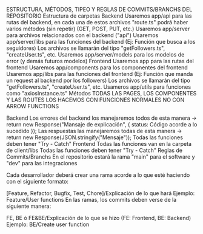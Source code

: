 ESTRUCTURA, MÉTODOS, TIPEO Y REGLAS DE COMMITS/BRANCHS DEL REPOSITORIO
Estructura de carpetas
Backend
Usaremos app/api para las rutas del backend, en cada una de estos archivos "route.ts" podrá haber varios métodos (sin repetir) (GET, POST, PUT, etc.)
Usaremos app/server para archivos relacionados con el backend ("api")
Usaremos app/server/libs para las funciones del backend (Ej: Función que busca a los seguidores)
Los archivos se llamarán del tipo "getFollowers.ts", "createUser.ts", etc.
Usaremos app/server/models para los modelos de error (y demás futuros modelos)
Frontend
Usaremos app para las rutas del frontend
Usaremos app/components para los componentes del frontend
Usaremos app/libs para las funciones del frontend (Ej: Función que manda un request al backend por los followers)
Los archivos se llamarán del tipo "getFollowers.ts", "createUser.ts", etc.
Usameros app/utils para funciones como "axiosInstance.ts"
Métodos
TODAS LAS PAGES, LOS COMPONENTES Y LAS ROUTES LOS HACEMOS CON FUNCIONES NORMALES NO CON ARROW FUNCTIONS

Backend
Los errores del backend los manejaremos todos de esta manera -> return new Response("Mansaje de explicación", { status: Código acorde a lo sucedido });
Las respuestas las manejaremos todas de esta manera -> return new Response(JSON.stringify("Mensaje"));
Todas las funciones deben tener "Try - Catch"
Frontend
Todas las funciones van en la carpeta de client/libs
Todas las funciones deben tener "Try - Catch"
Reglas de Commits/Branchs
En el repositorio estará la rama "main" para el software y "dev" para las integraciones

Cada desarrollador deberá crear una rama acorde a lo que esté haciendo con el siguiente formato:

[Feature, Refactor, Bugfix, Test, Chore]/Explicación de lo que hará
Ejemplo: Feature/User functions
En las ramas, los commits deben verse de la siguiente manera:

FE, BE ó FE&BE/Explicación de lo que se hizo (FE: Frontend, BE: Backend)
Ejemplo: BE/Create user function
